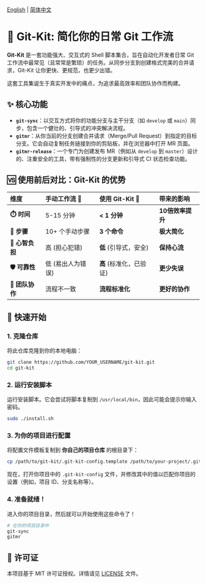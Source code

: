 
[English](./README.md) | [简体中文](./README_zh.md)

# 🚀 Git-Kit: 简化你的日常 Git 工作流

**Git-Kit** 是一套功能强大、交互式的 Shell 脚本集合，旨在自动化开发者日常 Git 工作流中最常见（且常常是繁琐）的任务。从同步分支到创建格式完美的合并请求，Git-Kit 让你更快、更规范，也更少出错。

这套工具集诞生于真实开发中的痛点，为追求最高效率和团队协作而构建。

## ✨ 核心功能

- **`git-sync`**：以交互方式将你的功能分支与主干分支（如 `develop` 或 `main`）同步，包含一个健壮的、引导式的冲突解决流程。
- **`gitmr`**：从你当前的分支创建合并请求（Merge/Pull Request）到指定的目标分支。它会自动复制任务链接到你的剪贴板，并在浏览器中打开 MR 页面。
- **`gitmr-release`**：一个专门为创建发布 MR（例如从 `develop` 到 `master`）设计的、注重安全的工具，带有强制性的分支更新和引导式 CI 状态检查功能。

## 🆚 使用前后对比：Git-Kit 的优势

| 维度 | 手动工作流 🐢 | 使用 Git-Kit 🚀 | 带来的影响 |
| :--- | :--- | :--- | :--- |
| **⏱️ 时间** | 5-15 分钟 | **< 1 分钟** | **10倍效率提升** |
| **🔢 步骤** | 10+ 个手动步骤 | **3 个命令** | **极大简化** |
| **🧠 心智负担** | 高 (担心犯错) | **低** (引导式，安全) | **保持心流** |
| **🛡️ 可靠性** | 低 (易出人为错误) | **高** (标准化，已验证) | **更少失误** |
| **🤝 团队协作** | 流程不一致 | **流程标准化** | **更好的协作** |

## 🏁 快速开始

### 1. 克隆仓库

将此仓库克隆到你的本地电脑：
```bash
git clone https://github.com/YOUR_USERNAME/git-kit.git
cd git-kit
```

### 2. 运行安装脚本

运行安装脚本。它会尝试将脚本复制到 `/usr/local/bin`，因此可能会提示你输入密码。
```bash
sudo ./install.sh
```

### 3. 为你的项目进行配置

将配置文件模板复制到 **你自己的项目仓库** 的根目录下：
```bash
cp /path/to/git-kit/.git-kit-config.template /path/to/your-project/.git-kit-config
```

现在，打开你项目中的 `.git-kit-config` 文件，并修改其中的值以匹配你项目的设置（例如，项目 ID、分支名称等）。

### 4. 准备就绪！

进入你的项目目录，然后就可以开始使用这些命令了！
```bash
# 在你的项目目录中
git-sync
gitmr
```

## 📜 许可证

本项目基于 MIT 许可证授权。详情请见 [LICENSE](LICENSE) 文件。
